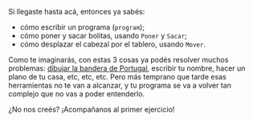 Si llegaste hasta acá, entonces ya sabés:

- cómo escribir un programa (`program`);
- cómo poner y sacar bolitas, usando `Poner` y `Sacar`;
- cómo desplazar el cabezal por el tablero, usando `Mover`.

Como te imaginarás, con estas 3 cosas ya podés resolver muchos problemas: [dibujar la bandera de Portugal](/exercises/289), escribir tu nombre, hacer un plano de tu casa, etc, etc, etc. Pero más temprano que tarde esas herramientas no te van a alcanzar, y tu programa se va a volver tan complejo que no vas a poder entenderlo.

¿No nos creés?
¡Acompañanos al primer ejercicio!